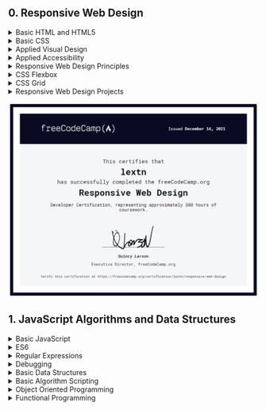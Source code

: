 ## 0. Responsive Web Design

<details>
<summary>Basic HTML and HTML5</summary>

![Screenshot image](responsive-web-design/basic-html-and-html5.png)

</details>

<details>
<summary>Basic CSS</summary>

![Screenshot image](responsive-web-design/basic-css.png)

</details>

<details>
<summary>Applied Visual Design</summary>

![Screenshot image](responsive-web-design/applied-visual-design.png)

</details>

<details>
<summary>Applied Accessibility</summary>

![Screenshot image](responsive-web-design/applied-accessibility.png)

</details>

<details>
<summary>Responsive Web Design Principles</summary>

![Screenshot image](responsive-web-design/responsive-web-design-principles.png)

</details>

<details>
<summary>CSS Flexbox</summary>

![Screenshot image](responsive-web-design/css-flexbox.png)

</details>

<details>
<summary>CSS Grid</summary>

![Screenshot image](responsive-web-design/css-grid.png)

</details>

<details>
<summary>Responsive Web Design Projects</summary>

![Screenshot image](responsive-web-design/responsive-web-design-projects.png)

</details>

>

![Screenshot image](responsive-web-design/responsive-web-design-certification.png)



## 1. JavaScript Algorithms and Data Structures

<details>
<summary>Basic JavaScript</summary>

![Screenshot image](javascript-algorithms-and-data-structures/basic-javascript.png)

</details>

<details>
<summary>ES6</summary>

![Screenshot image](javascript-algorithms-and-data-structures/es6.png)

</details>

<details>
<summary>Regular Expressions</summary>

![Screenshot image](javascript-algorithms-and-data-structures/regular-expressions.png)

</details>

<details>
<summary>Debugging</summary>

![Screenshot image](javascript-algorithms-and-data-structures/debugging.png)

</details>

<details>
<summary>Basic Data Structures</summary>

![Screenshot image](javascript-algorithms-and-data-structures/basic-data-structures.png)

</details>

<details>
<summary>Basic Algorithm Scripting</summary>

![Screenshot image](javascript-algorithms-and-data-structures/basic-algorithm-scripting.png)

</details>

<details>
<summary>Object Oriented Programming</summary>

![Screenshot image](javascript-algorithms-and-data-structures/object-oriented-programming.png)

</details>

<details>
<summary>Functional Programming</summary>

![Screenshot image](javascript-algorithms-and-data-structures/functional-programming.png)

</details>
